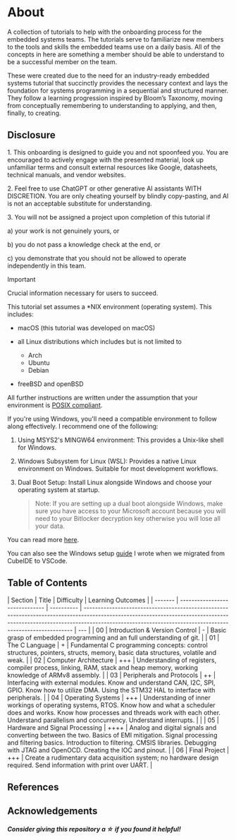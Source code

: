 # About

A collection of tutorials to help with the onboarding process for the embedded systems teams. The tutorials serve to familiarize new members to the tools and skills the embedded teams use on a daily basis. All of the concepts in here are something a member should be able to understand to be a successful member on the team.

These were created due to the need for an industry-ready embedded systems tutorial that succinctly provides the necessary context and lays the foundation for systems programming in a sequential and structured manner. They follow a learning progression inspired by Bloom’s Taxonomy, moving from conceptually remembering to understanding to applying, and then, finally, to creating.

## Disclosure

1\. This onboarding is designed to guide you and not spoonfeed you. You are encouraged to actively engage with the presented material, look up unfamiliar terms and consult external resources like Google, datasheets, technical manuals, and vendor websites.

2\. Feel free to use ChatGPT or other generative AI assistants WITH DISCRETION. You are only cheating yourself by blindly copy-pasting, and AI is not an acceptable substitute for understanding.

3\. You will not be assigned a project upon completion of this tutorial if

a) your work is not genuinely yours, or

b) you do not pass a knowledge check at the end, or

c) you demonstrate that you should not be allowed to operate independently in this team.

> [!IMPORTANT]  
> Crucial information necessary for users to succeed.

This tutorial set assumes a \*NIX environment (operating system). This includes:

- macOS (this tutorial was developed on macOS)
- all Linux distributions which includes but is not limited to

  - Arch
  - Ubuntu
  - Debian

- freeBSD and openBSD

All further instructions are written under the assumption that your environment is [POSIX compliant](https://stackoverflow.com/questions/1780599/what-is-the-meaning-of-posix).

If you're using Windows, you'll need a compatible environment to follow along effectively. I recommend one of the following:

1. Using MSYS2's MINGW64 environment: This provides a Unix-like shell for Windows.

2. Windows Subsystem for Linux (WSL): Provides a native Linux environment on Windows. Suitable for most development workflows.

3. Dual Boot Setup: Install Linux alongside Windows and choose your operating system at startup.
   > Note: If you are setting up a dual boot alongside Windows, make sure you have access to your Microsoft account because you will need to your Bitlocker decryption key otherwise you will lose all your data.

You can read more [here](https://github.com/DallasFormulaRacing/embedded-onboarding/wiki/DEnvironment).

You can also see the Windows setup [guide](SETUP.md) I wrote when we migrated from CubeIDE to VSCode.

## Table of Contents

| Section | Title                          | Difficulty | Learning Outcomes                                                                                                                                                                                                                      |
| ------- | ------------------------------ | ---------- | -------------------------------------------------------------------------------------------------------------------------------------------------------------------------------------------------------------------------------------- | --- |
| 00      | Introduction & Version Control | -          | Basic grasp of embedded programming and an full understanding of git.                                                                                                                                                                  |
| 01      | The C Language                 | +          | Fundamental C programming concepts: control structures, pointers, structs, memory, basic data structures, volatile and weak.                                                                                                           |
| 02      | Computer Architecture          | +++        | Understanding of registers, compiler process, linking, RAM, stack and heap memory, working knowledge of ARMv8 assembly.                                                                                                                |
| 03      | Peripherals and Protocols      | ++         | Interfacing with external modules. Know and understand CAN, I2C, SPI, GPIO. Know how to utilize DMA. Using the STM32 HAL to interface with peripherals.                                                                                |
| 04      | Operating Systems              | +++        | Understanding of inner workings of operating systems, RTOS. Know how and what a scheduler does and works. Know how processes and threads work with each other. Understand parallelism and concurrency. Understand interrupts.          |     |
| 05      | Hardware and Signal Processing | ++++       | Analog and digital signals and converting between the two. Basics of EMI mitigation. Signal processing and filtering basics. Introduction to filtering. CMSIS libraries. Debugging with JTAG and OpenOCD. Creating the IOC and pinout. |
| 06      | Final Project                  | +++        | Create a rudimentary data acquisition system; no hardware design required. Send information with print over UART.                                                                                                                      |

## References

## Acknowledgements

#### _Consider giving this repository a ☆ if you found it helpful!_
